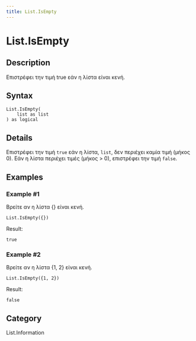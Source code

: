 ```yaml
---
title: List.IsEmpty
---
```


# List.IsEmpty


## Description

Επιστρέφει την τιμή true εάν η λίστα είναι κενή.


## Syntax

```powerquery
List.IsEmpty(
    list as list
) as logical
```


## Details

Επιστρέφει την τιμή <code>true</code> εάν η λίστα, <code>list</code>, δεν περιέχει καμία τιμή (μήκος 0). Εάν η λίστα περιέχει τιμές (μήκος > 0), επιστρέφει την τιμή <code>false</code>.


## Examples

### Example #1 
Βρείτε αν η λίστα \{} είναι κενή.
```powerquery
List.IsEmpty({})
```

Result: 
```powerquery
true
```


### Example #2 
Βρείτε αν η λίστα \{1, 2} είναι κενή.
```powerquery
List.IsEmpty({1, 2})
```

Result: 
```powerquery
false
```




## Category
List.Information
